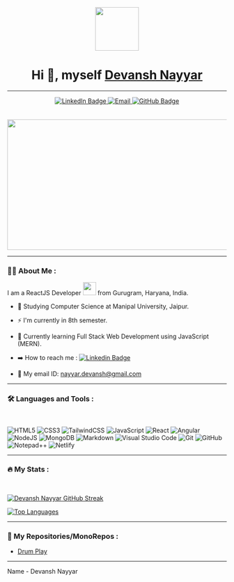 <div align="center">
  <img src="https://media.giphy.com/media/M9gbBd9nbDrOTu1Mqx/giphy.gif" width="100"/>
  
  # Hi :wave:, myself [Devansh Nayyar](https://github.com/DevanshNayyar)
  
  <hr>
  <div id="badges">
  <a href="https://www.linkedin.com/in/devanshnayyar/" target="_blank">
    <img src="https://img.shields.io/badge/LinkedIn-blue?style=for-the-badge&logo=linkedin&logoColor=white" target="_blank" alt="LinkedIn Badge"/>
  </a>
  <a href="mailto:nayyar.devansh@gmail.com" target="_blank">
    <img src="https://img.shields.io/badge/Email-D14836?style=for-the-badge&logo=gmail&logoColor=white" alt="Email"/>
  </a>
  <a href="https://github.com/DevanshNayyar" target="_blank">
    <img src="https://img.shields.io/badge/github-%23121011.svg?style=for-the-badge&logo=github&logoColor=white" alt="GitHub Badge"/>
  </a>
<!--   <a href="https://devanshnayyar.hashnode.dev/" target="_blank">
    <img src="https://img.shields.io/badge/Hashnode-2962FF?style=for-the-badge&logo=hashnode&logoColor=white" alt="HashNode Badge"/>
  </a> -->
<!--   <a href="https://twitter.com/DevanshNayyar_" target="_blank">
    <img src="https://img.shields.io/badge/Twitter-blue?style=for-the-badge&logo=twitter&logoColor=white" alt="Twitter Badge"/>
  </a> -->
  
</div>
</div>
<br>
<br>
<div align="center">
  <img src="https://media.giphy.com/media/dWesBcTLavkZuG35MI/giphy.gif" width="600" height="300"/>
</div>

---

### :man_technologist: About Me :
I am a ReactJS Developer <img src="https://media.giphy.com/media/WUlplcMpOCEmTGBtBW/giphy.gif" width="30"> from Gurugram, Haryana, India.

- :telescope: Studying Computer Science at Manipal University, Jaipur.

- :zap: I'm currently in 8th semester.

- :seedling: Currently learning Full Stack Web Development using JavaScript (MERN).

- :arrow_right: How to reach me :  [![Linkedin Badge](https://img.shields.io/badge/-DevanshNayyar-blue?style=flat&logo=Linkedin&logoColor=white)](https://www.linkedin.com/in/devanshnayyar/)

- :email: My email ID: nayyar.devansh@gmail.com
---

### :hammer_and_wrench: Languages and Tools :

<br>
<div>

![HTML5](https://img.shields.io/badge/html5-%23E34F26.svg?style=for-the-badge&logo=html5&logoColor=white)
![CSS3](https://img.shields.io/badge/css3-%231572B6.svg?style=for-the-badge&logo=css3&logoColor=white)
![TailwindCSS](https://img.shields.io/badge/tailwindcss-%2338B2AC.svg?style=for-the-badge&logo=tailwind-css&logoColor=white)
![JavaScript](https://img.shields.io/badge/javascript-%23323330.svg?style=for-the-badge&logo=javascript&logoColor=%23F7DF1E)
![React](https://img.shields.io/badge/react-%2320232a.svg?style=for-the-badge&logo=react&logoColor=%2361DAFB)
![Angular](https://img.shields.io/badge/angular-%23DD0031.svg?style=for-the-badge&logo=angular&logoColor=white)
![NodeJS](https://img.shields.io/badge/node.js-6DA55F?style=for-the-badge&logo=node.js&logoColor=white)
![MongoDB](https://img.shields.io/badge/MongoDB-%234ea94b.svg?style=for-the-badge&logo=mongodb&logoColor=white)
![Markdown](https://img.shields.io/badge/markdown-%23000000.svg?style=for-the-badge&logo=markdown&logoColor=white)
![Visual Studio Code](https://img.shields.io/badge/Visual%20Studio%20Code-0078d7.svg?style=for-the-badge&logo=visual-studio-code&logoColor=white)
![Git](https://img.shields.io/badge/git-%23F05033.svg?style=for-the-badge&logo=git&logoColor=white)
![GitHub](https://img.shields.io/badge/github-%23121011.svg?style=for-the-badge&logo=github&logoColor=white)
![Notepad++](https://img.shields.io/badge/Notepad++-90E59A.svg?style=for-the-badge&logo=notepad%2b%2b&logoColor=black)
![Netlify](https://img.shields.io/badge/netlify-%23000000.svg?style=for-the-badge&logo=netlify&logoColor=#00C7B7)

</div>

---

### :fire: My Stats :

<br>

[![Devansh Nayyar GitHub Streak](http://github-readme-streak-stats.herokuapp.com?user=DevanshNayyar&theme=dark&background=000000)](https://github.com/DevanshNayyar/)

[![Top Languages](https://github-readme-stats.vercel.app/api/top-langs/?username=DevanshNayyar&hide=hack)](https://github.com/DevanshNayyar/)

---

### :file_folder: My Repositories/MonoRepos :

- [Drum Play](https://github.com/DevanshNayyar/DrumPlay "Repo Link")

---

Name - Devansh Nayyar
